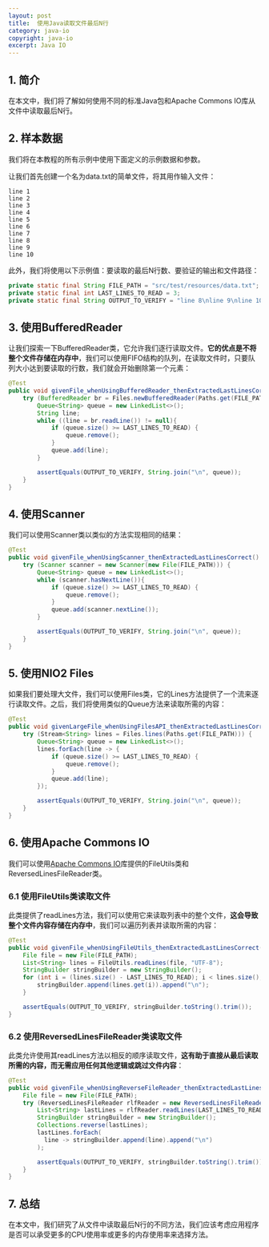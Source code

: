 ```yaml
---
layout: post
title:  使用Java读取文件最后N行
category: java-io
copyright: java-io
excerpt: Java IO
---
```


## 1. 简介

在本文中，我们将了解如何使用不同的标准Java包和Apache Commons IO库从文件中读取最后N行。

## 2. 样本数据

我们将在本教程的所有示例中使用下面定义的示例数据和参数。

让我们首先创建一个名为data.txt的简单文件，将其用作输入文件：

```text
line 1
line 2
line 3
line 4
line 5
line 6
line 7
line 8
line 9
line 10
```

此外，我们将使用以下示例值：要读取的最后N行数、要验证的输出和文件路径：

```java
private static final String FILE_PATH = "src/test/resources/data.txt";
private static final int LAST_LINES_TO_READ = 3;
private static final String OUTPUT_TO_VERIFY = "line 8\nline 9\nline 10";
```

## 3. 使用BufferedReader

让我们探索一下BufferedReader类，它允许我们逐行读取文件。**它的优点是不将整个文件存储在内存中**，我们可以使用FIFO结构的队列，在读取文件时，只要队列大小达到要读取的行数，我们就会开始删除第一个元素：

```java
@Test
public void givenFile_whenUsingBufferedReader_thenExtractedLastLinesCorrect() throws IOException {
    try (BufferedReader br = Files.newBufferedReader(Paths.get(FILE_PATH))) {
        Queue<String> queue = new LinkedList<>();
        String line;
        while ((line = br.readLine()) != null){
            if (queue.size() >= LAST_LINES_TO_READ) {
                queue.remove();
            }
            queue.add(line);
        }

        assertEquals(OUTPUT_TO_VERIFY, String.join("\n", queue));
    }
}
```

## 4. 使用Scanner

我们可以使用Scanner类以类似的方法实现相同的结果：

```java
@Test
public void givenFile_whenUsingScanner_thenExtractedLastLinesCorrect() throws IOException {
    try (Scanner scanner = new Scanner(new File(FILE_PATH))) {
        Queue<String> queue = new LinkedList<>();
        while (scanner.hasNextLine()){
            if (queue.size() >= LAST_LINES_TO_READ) {
                queue.remove();
            }
            queue.add(scanner.nextLine());
        }

        assertEquals(OUTPUT_TO_VERIFY, String.join("\n", queue));
    }
}
```

## 5. 使用NIO2 Files

如果我们要处理大文件，我们可以使用Files类，它的Lines方法提供了一个流来逐行读取文件。之后，我们将使用类似的Queue方法来读取所需的内容：

```java
@Test
public void givenLargeFile_whenUsingFilesAPI_thenExtractedLastLinesCorrect() throws IOException{
    try (Stream<String> lines = Files.lines(Paths.get(FILE_PATH))) {
        Queue<String> queue = new LinkedList<>();
        lines.forEach(line -> {
            if (queue.size() >= LAST_LINES_TO_READ) {
                queue.remove();
            }
            queue.add(line);
        });

        assertEquals(OUTPUT_TO_VERIFY, String.join("\n", queue));
    }
}
```

## 6. 使用Apache Commons IO

我们可以使用[Apache Commons IO](https://www.baeldung.com/apache-commons-io)库提供的FileUtils类和ReversedLinesFileReader类。

### 6.1 使用FileUtils类读取文件

此类提供了readLines方法，我们可以使用它来读取列表中的整个文件，**这会导致整个文件内容存储在内存中**，我们可以遍历列表并读取所需的内容：

```java
@Test
public void givenFile_whenUsingFileUtils_thenExtractedLastLinesCorrect() throws IOException{
    File file = new File(FILE_PATH);
    List<String> lines = FileUtils.readLines(file, "UTF-8");
    StringBuilder stringBuilder = new StringBuilder();
    for (int i = (lines.size() - LAST_LINES_TO_READ); i < lines.size(); i++) {
        stringBuilder.append(lines.get(i)).append("\n");
    }

    assertEquals(OUTPUT_TO_VERIFY, stringBuilder.toString().trim());
}
```

### 6.2 使用ReversedLinesFileReader类读取文件

此类允许使用其readLines方法以相反的顺序读取文件，**这有助于直接从最后读取所需的内容，而无需应用任何其他逻辑或跳过文件内容**：

```java
@Test
public void givenFile_whenUsingReverseFileReader_thenExtractedLastLinesCorrect() throws IOException{
    File file = new File(FILE_PATH);
    try (ReversedLinesFileReader rlfReader = new ReversedLinesFileReader(file, StandardCharsets.UTF_8)) {
        List<String> lastLines = rlfReader.readLines(LAST_LINES_TO_READ);
        StringBuilder stringBuilder = new StringBuilder();
        Collections.reverse(lastLines);
        lastLines.forEach(
          line -> stringBuilder.append(line).append("\n")
        );

        assertEquals(OUTPUT_TO_VERIFY, stringBuilder.toString().trim());
    }
}
```

## 7. 总结

在本文中，我们研究了从文件中读取最后N行的不同方法，我们应该考虑应用程序是否可以承受更多的CPU使用率或更多的内存使用率来选择方法。